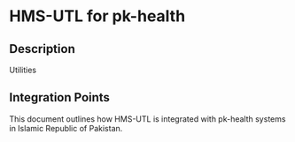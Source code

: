 # HMS-UTL for pk-health

## Description

Utilities

## Integration Points

This document outlines how HMS-UTL is integrated with pk-health systems in Islamic Republic of Pakistan.
